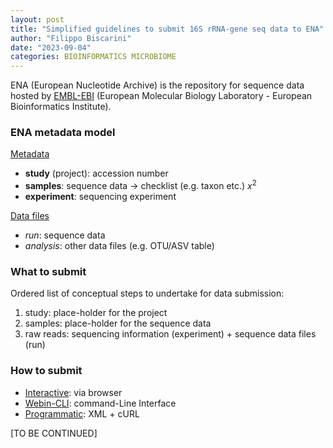 ```yaml
---
layout: post
title: "Simplified guidelines to submit 16S rRNA-gene seq data to ENA"
author: "Filippo Biscarini"
date: "2023-09-04"
categories: BIOINFORMATICS MICROBIOME
---
```


ENA (European Nucleotide Archive) is the repository for sequence data hosted by [EMBL-EBI](https://www.ebi.ac.uk/) (European Molecular Biology Laboratory - European Bioinformatics Institute).

### ENA metadata model

<u>Metadata</u>
- **study** (project): accession number
- **samples**: sequence data $\rightarrow$ checklist (e.g. taxon etc.) $x^2$
- **experiment**: sequencing experiment

<u>Data files</u>
- *run*: sequence data
- *analysis*: other data files (e.g. OTU/ASV table)

### What to submit

Ordered list of conceptual steps to undertake for data submission:

1. study: place-holder for the project
2. samples: place-holder for the sequence data
3. raw reads: sequencing information (experiment) + sequence data files (run)

### How to submit

- <u>Interactive</u>: via browser
- <u>Webin-CLI</u>: command-Line Interface
- <u>Programmatic</u>: XML + cURL

[TO BE CONTINUED]

